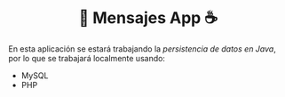 <h1 align="center">📨 Mensajes App ☕</h1>

En esta aplicación se estará trabajando la _persistencia de datos en Java_, por lo que se trabajará localmente usando:
- MySQL
- PHP

